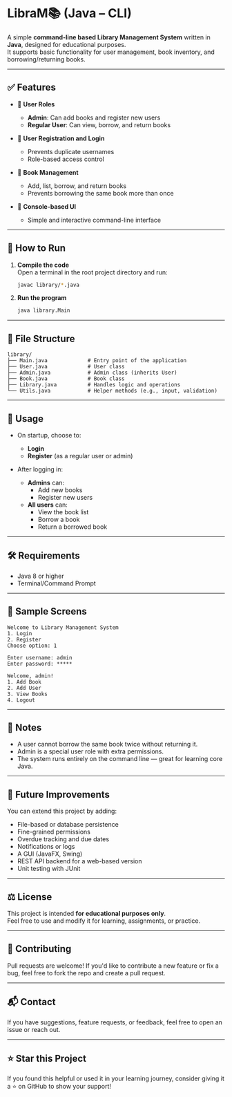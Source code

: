 # LibraM📚 (Java – CLI)

A simple **command-line based Library Management System** written in **Java**, designed for educational purposes.  
It supports basic functionality for user management, book inventory, and borrowing/returning books.

---

## ✅ Features

- 👤 **User Roles**
  - **Admin**: Can add books and register new users  
  - **Regular User**: Can view, borrow, and return books

- 🔐 **User Registration and Login**
  - Prevents duplicate usernames  
  - Role-based access control

- 📘 **Book Management**
  - Add, list, borrow, and return books  
  - Prevents borrowing the same book more than once

- 📄 **Console-based UI**
  - Simple and interactive command-line interface

---

## 🚀 How to Run

1. **Compile the code**  
   Open a terminal in the root project directory and run:

   ```bash
   javac library/*.java
   ```

2. **Run the program**

   ```bash
   java library.Main
   ```

---

## 📁 File Structure

```
library/
├── Main.java             # Entry point of the application
├── User.java             # User class
├── Admin.java            # Admin class (inherits User)
├── Book.java             # Book class
├── Library.java          # Handles logic and operations
└── Utils.java            # Helper methods (e.g., input, validation)
```

---

## 📌 Usage

- On startup, choose to:
  - **Login**
  - **Register** (as a regular user or admin)

- After logging in:
  - **Admins** can:
    - Add new books
    - Register new users
  - **All users** can:
    - View the book list
    - Borrow a book
    - Return a borrowed book

---

## 🛠️ Requirements

- Java 8 or higher
- Terminal/Command Prompt

---

## 🎯 Sample Screens

```text
Welcome to Library Management System
1. Login
2. Register
Choose option: 1

Enter username: admin
Enter password: *****

Welcome, admin!
1. Add Book
2. Add User
3. View Books
4. Logout
```

---

## 📌 Notes

- A user cannot borrow the same book twice without returning it.
- Admin is a special user role with extra permissions.
- The system runs entirely on the command line — great for learning core Java.

---

## 🧠 Future Improvements

You can extend this project by adding:

- File-based or database persistence
- Fine-grained permissions
- Overdue tracking and due dates
- Notifications or logs
- A GUI (JavaFX, Swing)
- REST API backend for a web-based version
- Unit testing with JUnit

---

## ⚖️ License

This project is intended **for educational purposes only**.  
Feel free to use and modify it for learning, assignments, or practice.

---

## 🤝 Contributing

Pull requests are welcome! If you'd like to contribute a new feature or fix a bug, feel free to fork the repo and create a pull request.

---

## 📬 Contact

If you have suggestions, feature requests, or feedback, feel free to open an issue or reach out.

---

## ⭐ Star this Project

If you found this helpful or used it in your learning journey, consider giving it a ⭐ on GitHub to show your support!

